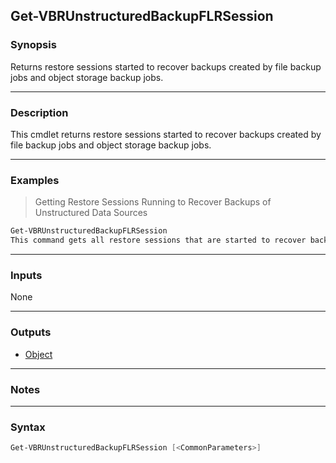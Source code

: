 Get-VBRUnstructuredBackupFLRSession
-----------------------------------

### Synopsis
Returns restore sessions started to recover backups created by file backup jobs and object storage backup jobs.

---

### Description

This cmdlet returns restore sessions started to recover backups created by file backup jobs and object storage backup jobs.

---

### Examples
> Getting Restore Sessions Running to Recover Backups of Unstructured Data Sources

```PowerShell
Get-VBRUnstructuredBackupFLRSession
This command gets all restore sessions that are started to recover backups created by file backup jobs and object storage backup jobs.
```

---

### Inputs
None

---

### Outputs
* [Object](https://learn.microsoft.com/en-us/dotnet/api/System.Object)

---

### Notes

---

### Syntax
```PowerShell
Get-VBRUnstructuredBackupFLRSession [<CommonParameters>]
```
